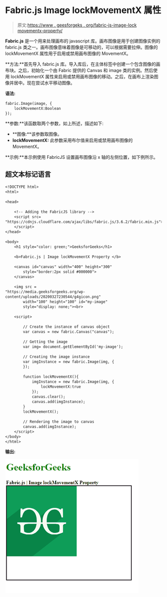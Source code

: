 # Fabric.js Image lockMovementX 属性

> 原文:[https://www . geesforgeks . org/fabric-js-image-lock movementx-property/](https://www.geeksforgeeks.org/fabric-js-image-lockmovementx-property/)

**Fabric.js** 是一个用来处理画布的 javascript 库。画布图像是用于创建图像实例的 fabric.js 类之一。画布图像意味着图像是可移动的，可以根据需要拉伸。图像的 lockMovementX 属性用于启用或禁用画布图像的 MovementX。

**方法:**首先导入 fabric.js 库。导入库后，在主体标签中创建一个包含图像的画布块。之后，初始化一个由 Fabric 提供的 Canvas 和 image 类的实例。然后使用 lockMovementX 属性来启用或禁用画布图像的移动。之后，在画布上渲染图像并居中。现在尝试水平移动图像。

**语法:**

```
fabric.Image(image, {
    lockMovementX:Boolean
});

```

**参数:**该函数取两个参数，如上所述，描述如下:

*   **图像:**该参数取图像。
*   **lockMovementX:** 此参数采用布尔值来启用或禁用画布图像的 MovementX。

**示例:**本示例使用 FabricJS 设置画布图像沿 x 轴的左侧位置，如下例所示。

## 超文本标记语言

```
<!DOCTYPE html> 
<html> 

<head> 

    <!-- Adding the FabricJS library -->
    <script src= 
"https://cdnjs.cloudflare.com/ajax/libs/fabric.js/3.6.2/fabric.min.js"> 
    </script> 
</head> 

<body> 
    <h1 style="color: green;">GeeksforGeeks</h1> 

    <b>Fabric.js | Image lockMovementX Property </b> 

    <canvas id="canvas" width="400" height="300"
        style="border:2px solid #000000"> 
    </canvas> 

    <img src =
"https://media.geeksforgeeks.org/wp-content/uploads/20200327230544/g4gicon.png"
        width="100" height="100" id="my-image"
        style="display: none;"><br>

    <script> 

        // Create the instance of canvas object
        var canvas = new fabric.Canvas("canvas"); 

        // Getting the image
        var img= document.getElementById('my-image');

        // Creating the image instance 
        var imgInstance = new fabric.Image(img, {
        });

        function lockMovementX(){
            imgInstance = new fabric.Image(img, {
                lockMovementX:true
            });
            canvas.clear();
            canvas.add(imgInstance);
        }
        lockMovementX();

        // Rendering the image to canvas
        canvas.add(imgInstance);
    </script> 
</body> 
</html>
```

**输出:**

![](img/27fc93f71798b5dd49176b0abf07b9e4.png)